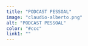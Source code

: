 ```yaml
---
title: "PODCAST PESSOAL"
image: "claudio-alberto.png"
alt: "PODCAST PESSOAL"
color: "#ccc"
link1: ""
---
```


